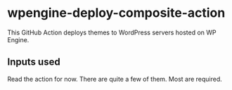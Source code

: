 # wpengine-deploy-composite-action

This GitHub Action deploys themes to WordPress servers hosted on WP Engine.

## Inputs used

Read the action for now. There are quite a few of them. Most are required.
